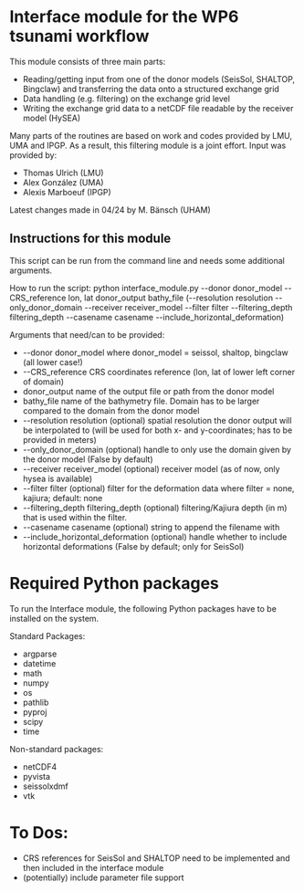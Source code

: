 # Interface module for the WP6 tsunami workflow

This module consists of three main parts:
  * Reading/getting input from one of the donor models (SeisSol, SHALTOP, Bingclaw)
      and transferring the data onto a structured exchange grid
  * Data handling (e.g. filtering) on the exchange grid level
  * Writing the exchange grid data to a netCDF file readable by the receiver model (HySEA)

Many parts of the routines are based on work and codes provided by LMU, UMA and IPGP. As a result, this filtering module is a joint effort.
Input was provided by:
  * Thomas Ulrich (LMU)
  * Alex González (UMA)
  * Alexis Marboeuf (IPGP)

Latest changes made in 04/24 by M. Bänsch (UHAM)

## Instructions for this module

This script can be run from the command line and needs some additional arguments.

How to run the script: 
  python interface_module.py --donor donor_model --CRS_reference lon, lat donor_output bathy_file (--resolution resolution --only_donor_domain --receiver receiver_model --filter filter --filtering_depth filtering_depth --casename casename --include_horizontal_deformation)

Arguments that need/can to be provided:
  * --donor donor_model           where donor_model = seissol, shaltop, bingclaw (all lower case!) 
  * --CRS_reference                    CRS coordinates reference (lon, lat of lower left corner of domain)
  * donor_output                       name of the output file or path from the donor model
  * bathy_file                             name of the bathymetry file. Domain has to be larger compared to the domain from the donor model
  * --resolution resolution          (optional) spatial resolution the donor output will be interpolated to (will be used for both x- and y-coordinates; has to be provided in meters)
  * --only_donor_domain          (optional) handle to only use the domain given by the donor model (False by default)
  * --receiver receiver_model     (optional) receiver model (as of now, only hysea is available)
  * --filter filter                          (optional) filter for the deformation data where filter = none, kajiura; default: none
  * --filtering_depth filtering_depth (optional) filtering/Kajiura depth (in m) that is used within the filter.
  * --casename casename        (optional) string to append the filename with 
  * --include_horizontal_deformation     (optional) handle whether to include horizontal deformations (False by default; only for SeisSol)

# Required Python packages
To run the Interface module, the following Python packages have to be installed on the system. 

Standard Packages:
  * argparse
  * datetime
  * math
  * numpy
  * os
  * pathlib
  * pyproj
  * scipy
  * time 

Non-standard packages:
  * netCDF4
  * pyvista
  * seissolxdmf
  * vtk

# To Dos:
  * CRS references for SeisSol and SHALTOP need to be implemented and then included in the interface module
  * (potentially) include parameter file support
